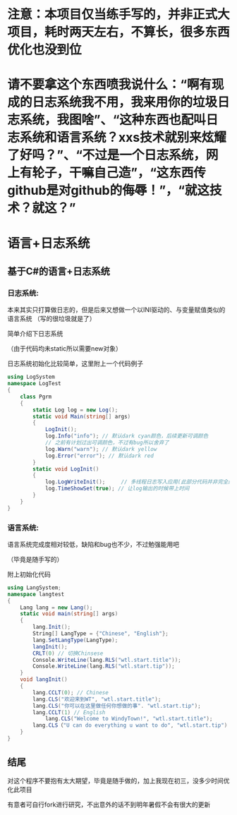 # 注意：本项目仅当练手写的，并非正式大项目，耗时两天左右，不算长，很多东西优化也没到位
# 请不要拿这个东西喷我说什么：“啊有现成的日志系统我不用，我来用你的垃圾日志系统，我图啥”、“这种东西也配叫日志系统和语言系统？xxs技术就别来炫耀了好吗？”、“不过是一个日志系统，网上有轮子，干嘛自己造”，“这东西传github是对github的侮辱！”，“就这技术？就这？”
# 语言+日志系统

## 基于C#的语言+日志系统

### 日志系统:

本来其实只打算做日志的，但是后来又想做一个以INI驱动的、与变量赋值类似的语言系统 （写的很垃圾就是了）

简单介绍下日志系统

（由于代码均未static所以需要new对象）

日志系统初始化比较简单，这里附上一个代码例子

```C#
using LogSystem
namespace LogTest
{
    class Pgrm
    {
        static Log log = new Log();
        static void Main(string[] args)
        {
            LogInit();
            log.Info("info"); // 默认dark cyan颜色，后续更新可调颜色
            // 之前有计划过出可调颜色，不过有bug所以舍弃了
            log.Warn("warn"); // 默认dark yellow
            log.Error("error"); // 默认dark red
        }
        static void LogInit()
        {
            log.LogWriteInit();		// 多线程日志写入应用(此部分代码并非完全原创)
            log.TimeShowSet(true); // 让log输出的时候带上时间
        }
    }
}
```

### 语言系统:

语言系统完成度相对较低，缺陷和bug也不少，不过勉强能用吧

（毕竟是随手写的）

附上初始化代码

```C#
using LangSystem;
namespace langtest
{
    Lang lang = new Lang();
    static void main(string[] args)
    {
        lang.Init();
        String[] LangType = {"Chinese", "English"};
        lang.SetLangType(LangType);
        langInit();
        CRLT(0) // 切换Chinsese
        Console.WriteLine(lang.RLS("wtl.start.title"));
        Console.WriteLine(lang.RLS("wtl.start.tip"));
    }
    void langInit()
    {
        lang.CCLT(0); // Chinese
        lang.CLS("欢迎来到WT", "wtl.start.title");
        lang.CLS("你可以在这里做任何你想做的事". "wtl.start.tip");
        lang.CCLT(1) // English
            lang.CLS("Welcome to WindyTown!", "wtl.start.title");
        lang.CLS（"U can do everything u want to do", "wtl.start.tip")
    }
}

```

## 结尾

对这个程序不要抱有太大期望，毕竟是随手做的，加上我现在初三，没多少时间优化此项目

有意者可自行fork进行研究，不出意外的话不到明年暑假不会有很大的更新
